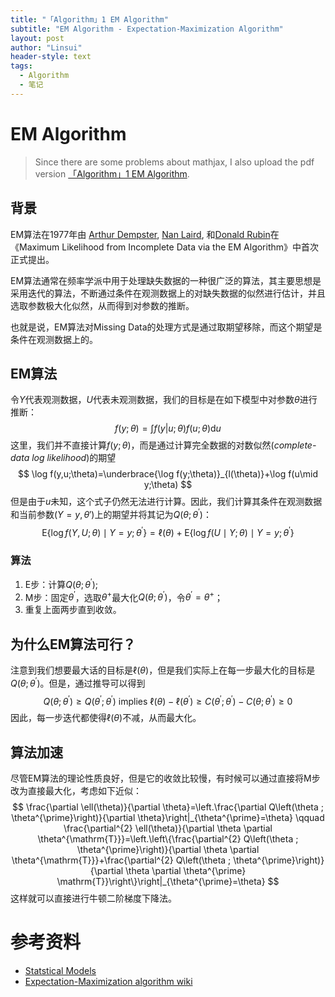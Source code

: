 ```yaml
---
title: "「Algorithm」1 EM Algorithm"
subtitle: "EM Algorithm - Expectation-Maximization Algorithm"
layout: post
author: "Linsui"
header-style: text
tags:
  - Algorithm
  - 笔记
---
```


# EM Algorithm

> Since there are some problems about mathjax, I also upload the pdf version <a href="https://denglinsui.github.io/pdf/Algorithm/01.pdf" target="_blank">「Algorithm」1 EM Algorithm</a>.
>

## 背景

EM算法在1977年由 [Arthur Dempster](https://en.wikipedia.org/wiki/Arthur_P._Dempster), [Nan Laird](https://en.wikipedia.org/wiki/Nan_Laird), 和[Donald Rubin](https://en.wikipedia.org/wiki/Donald_Rubin)在《Maximum Likelihood from Incomplete Data via the EM Algorithm》中首次正式提出。

EM算法通常在频率学派中用于处理缺失数据的一种很广泛的算法，其主要思想是采用迭代的算法，不断通过条件在观测数据上的对缺失数据的似然进行估计，并且选取参数极大化似然，从而得到对参数的推断。

也就是说，EM算法对Missing Data的处理方式是通过取期望移除，而这个期望是条件在观测数据上的。

## EM算法

令$Y$代表观测数据，$U$代表未观测数据，我们的目标是在如下模型中对参数$\theta$进行推断：
$$
f(y;\theta)=\int f(y|u;\theta)f(u;\theta)\mathrm{d}u
$$
这里，我们并不直接计算$f(y;\theta)$，而是通过计算完全数据的对数似然(*complete-data log likelihood*)的期望
$$
\log f(y,u;\theta)=\underbrace{\log f(y;\theta)}_{l(\theta)}+\log f(u\mid y;\theta)
$$
但是由于$u$未知，这个式子仍然无法进行计算。因此，我们计算其条件在观测数据和当前参数$(Y=y,\theta')$上的期望并将其记为$Q(\theta;\theta^\prime)$：
$$
\mathrm{E}\left\{\log f(Y, U ; \theta) \mid Y=y ; \theta^{\prime}\right\}=\ell(\theta)+\mathrm{E}\left\{\log f(U \mid Y ; \theta) \mid Y=y ; \theta^{\prime}\right\}
$$

### 算法

1. E步：计算$Q(\theta;\theta^\prime)$;
2. M步：固定$\theta^\prime$，选取$\theta^+$最大化$Q(\theta;\theta^\prime)$，令$\theta^\prime=\theta^+$；
3. 重复上面两步直到收敛。

## 为什么EM算法可行？

注意到我们想要最大话的目标是$\ell(\theta)$，但是我们实际上在每一步最大化的目标是$Q(\theta;\theta^\prime)$。但是，通过推导可以得到
$$
Q\left(\theta ; \theta^{\prime}\right) \geq Q\left(\theta^{\prime} ; \theta^{\prime}\right) \text { implies } \ell(\theta)-\ell\left(\theta^{\prime}\right) \geq C\left(\theta^{\prime} ; \theta^{\prime}\right)-C\left(\theta ; \theta^{\prime}\right) \geq 0
$$
因此，每一步迭代都使得$\ell(\theta)$不减，从而最大化。

## 算法加速

尽管EM算法的理论性质良好，但是它的收敛比较慢，有时候可以通过直接将M步改为直接最大化，考虑如下近似：
$$
\frac{\partial \ell(\theta)}{\partial \theta}=\left.\frac{\partial Q\left(\theta ; \theta^{\prime}\right)}{\partial \theta}\right|_{\theta^{\prime}=\theta}
\qquad
\frac{\partial^{2} \ell(\theta)}{\partial \theta \partial \theta^{\mathrm{T}}}=\left.\left\{\frac{\partial^{2} Q\left(\theta ; \theta^{\prime}\right)}{\partial \theta \partial \theta^{\mathrm{T}}}+\frac{\partial^{2} Q\left(\theta ; \theta^{\prime}\right)}{\partial \theta \partial \theta^{\prime} \mathrm{T}}\right\}\right|_{\theta^{\prime}=\theta}
$$
这样就可以直接进行牛顿二阶梯度下降法。

# 参考资料

- [Statstical Models](https://www.cambridge.org/core/books/statistical-models/8EC19F80551F52D4C58FAA2022048FC7?__cf_chl_jschl_tk__=aa921ed4560dcaea177e8da320fca59b236ef827-1593743587-0-Aced3me35WQuzFYEtvpkZ_Elir4Gt9CInH2WMwxG_WMgu4KEpsi7sRFlcnKh7V23HK1UMQFiSC5tiTEtuo9sT_C1lnAlJ5k9gVej2S3NqvLdnMPR3JlpJ4tR3sNiaE2m7rCjabSX1l32yLgl6CS83-fxUdQoBmiU6KuWIdy14rAD-SYlV22sSmUD9CxSp5gCS2rnf_ip0AsWuC21P-XuwRh9uZZLDtfqLu4K5kjapJfsT2QB7Beeb2ljamMYfL3vm0t9FUs5S02iNGs89CtSdGA25F3XxEyF9IPVtZlfkvhNFWh-DOxW1JbbsmznYnxyC82lgvqZxQSgnVcwUQXqfWRyzET6iqsyMgG6L19WTHD2H8N74h-Sz18oB3cn-XX9b08yXYm7AKYzvR3NV7eh_f-sL15-pI9aMIZaN-ub2YfW)
- [Expectation-Maximization algorithm wiki](https://en.wikipedia.org/wiki/Expectation%E2%80%93maximization_algorithm#:~:text=In%20statistics%2C%20an%20expectation%E2%80%93maximization,depends%20on%20unobserved%20latent%20variables.)
